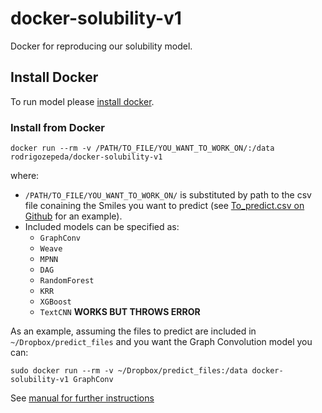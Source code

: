 # docker-solubility-v1
Docker for reproducing our solubility model.

## Install Docker
To run model please [install docker](https://docs.docker.com/install/linux/docker-ce/ubuntu/).

### Install from Docker
```
docker run --rm -v /PATH/TO_FILE/YOU_WANT_TO_WORK_ON/:/data rodrigozepeda/docker-solubility-v1
```
where:

* ``/PATH/TO_FILE/YOU_WANT_TO_WORK_ON/`` is substituted by path to the csv file conaining the Smiles you want to predict (see [To_predict.csv on Github](https://github.com/RodrigoZepeda/docker-solubility-v1/blob/master/predict_files/To_predict.csv) for an example).
* Included models can be specified as:
  + ``GraphConv``
  + ``Weave``
  + ``MPNN``
  + ``DAG``
  + ``RandomForest``
  + ``KRR``
  + ``XGBoost``
  + ``TextCNN``   **WORKS BUT THROWS ERROR**

As an example, assuming the files to predict are included in ``~/Dropbox/predict_files`` and you want the Graph Convolution model you can:
```
sudo docker run --rm -v ~/Dropbox/predict_files:/data docker-solubility-v1 GraphConv
```

See [manual for further instructions](https://github.com/RodrigoZepeda/docker-solubility-v1/blob/master/Manual.md)  
